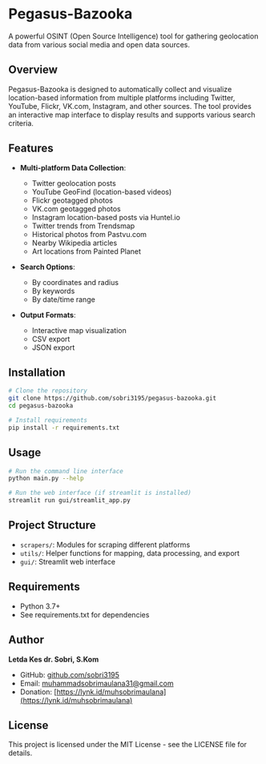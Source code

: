 # Pegasus-Bazooka

A powerful OSINT (Open Source Intelligence) tool for gathering geolocation data from various social media and open data sources.

## Overview

Pegasus-Bazooka is designed to automatically collect and visualize location-based information from multiple platforms including Twitter, YouTube, Flickr, VK.com, Instagram, and other sources. The tool provides an interactive map interface to display results and supports various search criteria.

## Features

- **Multi-platform Data Collection**:
  - Twitter geolocation posts
  - YouTube GeoFind (location-based videos)
  - Flickr geotagged photos
  - VK.com geotagged photos
  - Instagram location-based posts via Huntel.io
  - Twitter trends from Trendsmap
  - Historical photos from Pastvu.com
  - Nearby Wikipedia articles
  - Art locations from Painted Planet

- **Search Options**:
  - By coordinates and radius
  - By keywords
  - By date/time range

- **Output Formats**:
  - Interactive map visualization
  - CSV export
  - JSON export

## Installation

```bash
# Clone the repository
git clone https://github.com/sobri3195/pegasus-bazooka.git
cd pegasus-bazooka

# Install requirements
pip install -r requirements.txt
```

## Usage

```bash
# Run the command line interface
python main.py --help

# Run the web interface (if streamlit is installed)
streamlit run gui/streamlit_app.py
```

## Project Structure

- `scrapers/`: Modules for scraping different platforms
- `utils/`: Helper functions for mapping, data processing, and export
- `gui/`: Streamlit web interface

## Requirements

- Python 3.7+
- See requirements.txt for dependencies

## Author

**Letda Kes dr. Sobri, S.Kom**

- GitHub: [github.com/sobri3195](https://github.com/sobri3195)
- Email: muhammadsobrimaulana31@gmail.com
- Donation: [https://lynk.id/muhsobrimaulana](https://lynk.id/muhsobrimaulana)

## License

This project is licensed under the MIT License - see the LICENSE file for details. 
